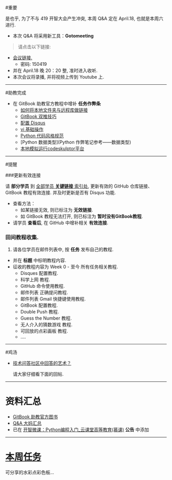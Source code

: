 
#重要

是也乎, 为了不与 419 开智大会产生冲突, 本周 Q&A 定在 April.18, 也就是本周六进行. 

   * 本次 Q&A 将采用新工具：**Gotomeeting**
   > 请点击以下链接:
 * [会议链接.](https://global.gotomeeting.com/join/882945701
)
   * 密码: 150419
 * 并在 April.18 晚 20：20 整, 准时进入收听.
 * 本次会议将录播, 并将视频上传到 Youtube 上.




---------------


#助教完成

* 在 GitBook 助教官方教程中增补 **任务作弊条**
  * [如何将本地文件夹与远程库做链接](http://openmindclub.gitbooks.io/omooc-py/content/support/clone.html)
  * [ GitBook 双推技巧](http://openmindclub.gitbooks.io/omooc-py/content/support/dpush.html)
  * [配置 Disqus](http://openmindclub.gitbooks.io/omooc-py/content/support/Disqus_Setup.html)
  * [vi 基础操作](http://openmindclub.gitbooks.io/omooc-py/content/support/viOperation.html)
  * [Python 代码风格规范](http://openmindclub.gitbooks.io/omooc-py/content/support/Python_Style_Guide.html)
  * [Python 数据类型](Python 作弊笔记参考——数据类型)
  * [本地模拟运行codeskulptor平台](http://openmindclub.gitbooks.io/omooc-py/content/support/Codeskulptor_in_local.html)

-----------

#提醒

###更新有效连接
 
请 **部分学员** 到 [全部学员 **关键链接** 索引处](https://github.com/OpenMindClub/OMOOC.py/wiki), 更新有效的 GitHub 仓库链接、 GitBook 教程有效连接. 并及时更新是否有 Disqus 功能.
   * 查看方法：
       * 如某链接无效, 则已标注为 **无效链接**.
       * 如 GitBook 教程无法打开, 则已标注为 **暂时没有GitBook教程**.
  * 请学员 **查看后**, 在 GitHub 中增补相关 **有效连接**. 


### 田间教程收集.
   1. 请各位学员在邮件列表中, 按 **任务** 发布自己的教程.
   * 并在 **标题** 中标明教程内容.
   * 征收的教程内容为 Week 0 - 至今 所有任务相关教程. 
        * Disques 配置教程.
        * 科学上网 教程.
        * GitHub 命令使用教程.
        * 邮件列表 正确提问教程.
        * 邮件列表 Gmail 快捷键使用教程. 
        * GitBook 配置教程.
        * Double Push 教程.
        * Guess the Number 教程.
        * 无人介入的猜数游戏 教程.
        * 可回放的点彩画板 教程.
        * ....
         


------
#鸡汤

* [技术问答社区中回答的艺术？](http://segmentfault.com/q/1010000002373081?utm_source=weekly&utm_medium=email&utm_campaign=email_weekly)

     
    请大家仔细看下面的回帖.

----

# 资料汇总

* [GitBook 助教官方图书](http://openmindclub.gitbooks.io/omooc-py/content/MOOC/INFO/week3/weekly_letter_150403.html)
* [Q&A 大妈汇总](http://wiki.zoomquiet.io/omooc/)
* 已在 [开智微课：Python编程入门_云课堂高等教育(慕课)](http://mooc.study.163.com/spoc/learn/Openmind-1000043000#/learn/announce) **公告** 中添加 


----

# [本周任务](http://mooc.study.163.com/spoc/learn/Openmind-1000043000#/learn/content?type=detail&id=1000123032)
可分享的水彩点彩色板...
    

